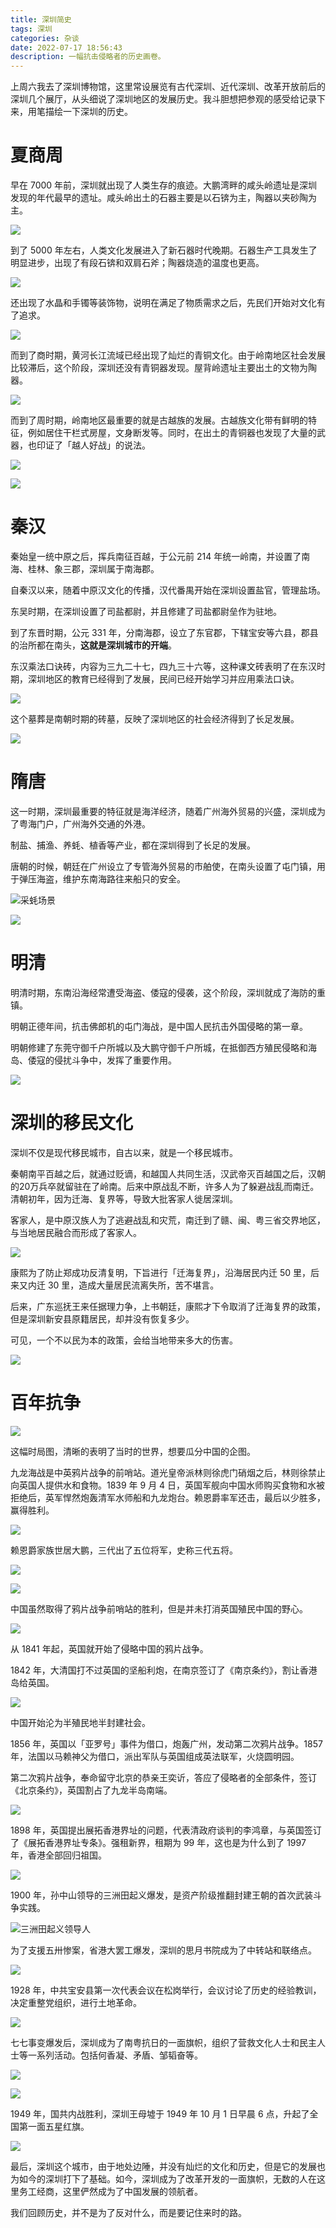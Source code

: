 ```yaml
---
title: 深圳简史
tags: 深圳
categories: 杂谈
date: 2022-07-17 18:56:43
description: 一幅抗击侵略者的历史画卷。
---
```


上周六我去了深圳博物馆，这里常设展览有古代深圳、近代深圳、改革开放前后的深圳几个展厅，从头细说了深圳地区的发展历史。我斗胆想把参观的感受给记录下来，用笔描绘一下深圳的历史。

# 夏商周

早在 7000 年前，深圳就出现了人类生存的痕迹。大鹏湾畔的咸头岭遗址是深圳发现的年代最早的遗址。咸头岭出土的石器主要是以石锛为主，陶器以夹砂陶为主。

![](https://s3plus.meituan.net/v1/mss_f32142e8d47149129e9550e929704625/yzz-test-image/b7ef6ad5fc7d4b329228e83a643f8aef)

到了 5000 年左右，人类文化发展进入了新石器时代晚期。石器生产工具发生了明显进步，出现了有段石锛和双肩石斧；陶器烧造的温度也更高。

![](https://s3plus.meituan.net/v1/mss_f32142e8d47149129e9550e929704625/yzz-test-image/f2f4d9f8ba5b4833a476b33bf4cfcf24)

还出现了水晶和手镯等装饰物，说明在满足了物质需求之后，先民们开始对文化有了追求。

![](https://s3plus.meituan.net/v1/mss_f32142e8d47149129e9550e929704625/yzz-test-image/3db07f0b740c4a8c8a20855449a357a6)

而到了商时期，黄河长江流域已经出现了灿烂的青铜文化。由于岭南地区社会发展比较滞后，这个阶段，深圳还没有青铜器发现。屋背岭遗址主要出土的文物为陶器。

![](https://s3plus.meituan.net/v1/mss_f32142e8d47149129e9550e929704625/yzz-test-image/41c5a729d2554bdb977e58e64b4c7054)

而到了周时期，岭南地区最重要的就是古越族的发展。古越族文化带有鲜明的特征，例如居住干栏式房屋，文身断发等。同时，在出土的青铜器也发现了大量的武器，也印证了「越人好战」的说法。

![](https://s3plus.meituan.net/v1/mss_f32142e8d47149129e9550e929704625/yzz-test-image/464c978dbb0d476f913f2e485b6c9472)

![](https://s3plus.meituan.net/v1/mss_f32142e8d47149129e9550e929704625/yzz-test-image/5988d337f9644de99b1c3e43d6c9066c)

# 秦汉

秦始皇一统中原之后，挥兵南征百越，于公元前 214 年统一岭南，并设置了南海、桂林、象三郡，深圳属于南海郡。

自秦汉以来，随着中原汉文化的传播，汉代番禺开始在深圳设置盐官，管理盐场。

东吴时期，在深圳设置了司盐都尉，并且修建了司盐都尉垒作为驻地。

到了东晋时期，公元 331 年，分南海郡，设立了东官郡，下辖宝安等六县，郡县的治所都在南头，**这就是深圳城市的开端**。

东汉乘法口诀砖，内容为三九二十七，四九三十六等，这种课文砖表明了在东汉时期，深圳地区的教育已经得到了发展，民间已经开始学习并应用乘法口诀。

![](https://s3plus.meituan.net/v1/mss_f32142e8d47149129e9550e929704625/yzz-test-image/9418bf74303e4b6696196274d7302db8)

这个墓葬是南朝时期的砖墓，反映了深圳地区的社会经济得到了长足发展。

![](https://s3plus.meituan.net/v1/mss_f32142e8d47149129e9550e929704625/yzz-test-image/f3e112b923f147628eddef5aa7da11db)

# 隋唐

这一时期，深圳最重要的特征就是海洋经济，随着广州海外贸易的兴盛，深圳成为了粤海门户，广州海外交通的外港。

制盐、捕渔、养蚝、植香等产业，都在深圳得到了长足的发展。

唐朝的时候，朝廷在广州设立了专管海外贸易的市舶使，在南头设置了屯门镇，用于弹压海盗，维护东南海路往来船只的安全。

![采蚝场景](https://s3plus.meituan.net/v1/mss_f32142e8d47149129e9550e929704625/yzz-test-image/37655d2d1eb6484e8afe5ef5202a8711)

![](https://s3plus.meituan.net/v1/mss_f32142e8d47149129e9550e929704625/yzz-test-image/9bbf35e254404cfba6420f45f5215315)

# 明清

明清时期，东南沿海经常遭受海盗、倭寇的侵袭，这个阶段，深圳就成了海防的重镇。

明朝正德年间，抗击佛郎机的屯门海战，是中国人民抗击外国侵略的第一章。

明朝修建了东莞守御千户所城以及大鹏守御千户所城，在抵御西方殖民侵略和海岛、倭寇的侵扰斗争中，发挥了重要作用。

![](https://s3plus.meituan.net/v1/mss_f32142e8d47149129e9550e929704625/yzz-test-image/c80f01ec88a3420f898b272b88d35c69)

# 深圳的移民文化

深圳不仅是现代移民城市，自古以来，就是一个移民城市。

秦朝南平百越之后，就通过贬谪，和越国人共同生活，汉武帝灭百越国之后，汉朝的20万兵卒就留驻在了岭南。后来中原战乱不断，许多人为了躲避战乱而南迁。清朝初年，因为迁海、复界等，导致大批客家人徙居深圳。

客家人，是中原汉族人为了逃避战乱和灾荒，南迁到了赣、闽、粤三省交界地区，与当地居民融合而形成了客家人。

![](https://s3plus.meituan.net/v1/mss_f32142e8d47149129e9550e929704625/yzz-test-image/8b4b43b3b29a41d9979f3e2f6a8a5288)

康熙为了防止郑成功反清复明，下旨进行「迁海复界」，沿海居民内迁 50 里，后来又内迁 30 里，造成大量居民流离失所，苦不堪言。

后来，广东巡抚王来任据理力争，上书朝廷，康熙才下令取消了迁海复界的政策，但是深圳新安县原籍居民，却并没有恢复多少。

可见，一个不以民为本的政策，会给当地带来多大的伤害。

![](https://s3plus.meituan.net/v1/mss_f32142e8d47149129e9550e929704625/yzz-test-image/fd38b16dec4f4266961f21bb86123517)

# 百年抗争

![](https://s3plus.meituan.net/v1/mss_f32142e8d47149129e9550e929704625/yzz-test-image/51ee3c9fb9c34996b35484ce886696f3)

这幅时局图，清晰的表明了当时的世界，想要瓜分中国的企图。

九龙海战是中英鸦片战争的前哨站。道光皇帝派林则徐虎门硝烟之后，林则徐禁止向英国人提供水和食物。1839 年 9 月 4 日，英国军舰向中国水师购买食物和水被拒绝后，英军悍然炮轰清军水师船和九龙炮台。赖恩爵率军还击，最后以少胜多，赢得胜利。

![](https://s3plus.meituan.net/v1/mss_f32142e8d47149129e9550e929704625/yzz-test-image/69df7fc62d0d40fa8e033cfbb05455b4)

赖恩爵家族世居大鹏，三代出了五位将军，史称三代五将。

![](https://s3plus.meituan.net/v1/mss_f32142e8d47149129e9550e929704625/yzz-test-image/fe85493920514aa69b1272252dc54e8f)

![](https://s3plus.meituan.net/v1/mss_f32142e8d47149129e9550e929704625/yzz-test-image/ac772ca09f7a4c30b742afc46fbda9c7)

中国虽然取得了鸦片战争前哨站的胜利，但是并未打消英国殖民中国的野心。

![](https://s3plus.meituan.net/v1/mss_f32142e8d47149129e9550e929704625/yzz-test-image/deb7ad7f0c384dae98d221b416ec2861)

从 1841 年起，英国就开始了侵略中国的鸦片战争。

1842 年，大清国打不过英国的坚船利炮，在南京签订了《南京条约》，割让香港岛给英国。

![](https://s3plus.meituan.net/v1/mss_f32142e8d47149129e9550e929704625/yzz-test-image/ca2c7c7d916047bfb5742c2d94d4f951)

中国开始沦为半殖民地半封建社会。

1856 年，英国以「亚罗号」事件为借口，炮轰广州，发动第二次鸦片战争。1857 年，法国以马赖神父为借口，派出军队与英国组成英法联军，火烧圆明园。

第二次鸦片战争，奉命留守北京的恭亲王奕䜣，答应了侵略者的全部条件，签订《北京条约》，英国割占了九龙半岛南端。

![](https://s3plus.meituan.net/v1/mss_f32142e8d47149129e9550e929704625/yzz-test-image/a77c004a8f7d4b219d8bdef6a092d783)

1898 年，英国提出展拓香港界址的问题，代表清政府谈判的李鸿章，与英国签订了《展拓香港界址专条》。强租新界，租期为 99 年，这也是为什么到了 1997 年，香港全部回归祖国。

![](https://s3plus.meituan.net/v1/mss_f32142e8d47149129e9550e929704625/yzz-test-image/a1d134fb03eb44c7acf35dbec72bea64)

1900 年，孙中山领导的三洲田起义爆发，是资产阶级推翻封建王朝的首次武装斗争实践。

![三洲田起义领导人](https://s3plus.meituan.net/v1/mss_f32142e8d47149129e9550e929704625/yzz-test-image/4795ca1ae5d64c608b67e62082c0780a)

为了支援五卅惨案，省港大罢工爆发，深圳的思月书院成为了中转站和联络点。

![](https://s3plus.meituan.net/v1/mss_f32142e8d47149129e9550e929704625/yzz-test-image/a1fea86f16314ba4920a65badc11a93d)

1928 年，中共宝安县第一次代表会议在松岗举行，会议讨论了历史的经验教训，决定重整党组织，进行土地革命。

![](https://s3plus.meituan.net/v1/mss_f32142e8d47149129e9550e929704625/yzz-test-image/5c7776fa4d484d3ead06459c725b7477)

七七事变爆发后，深圳成为了南粤抗日的一面旗帜，组织了营救文化人士和民主人士等一系列活动。包括何香凝、矛盾、邹韬奋等。

![](https://s3plus.meituan.net/v1/mss_f32142e8d47149129e9550e929704625/yzz-test-image/3ea2698ea38b4b96be01ade89ff32d4a)

![](https://s3plus.meituan.net/v1/mss_f32142e8d47149129e9550e929704625/yzz-test-image/6609d69fbb064378bb86071ed806c3eb)

1949 年，国共内战胜利，深圳王母墟于 1949 年 10 月 1 日早晨 6 点，升起了全国第一面五星红旗。

![](https://s3plus.meituan.net/v1/mss_f32142e8d47149129e9550e929704625/yzz-test-image/6a5eb738d5d74207a7a3232280ae2b6e)

最后，深圳这个城市，由于地处边陲，并没有灿烂的文化和历史，但是它的发展也为如今的深圳打下了基础。如今，深圳成为了改革开发的一面旗帜，无数的人在这里务工经商，这里俨然成为了中国发展的领航者。

我们回顾历史，并不是为了反对什么，而是要记住来时的路。

